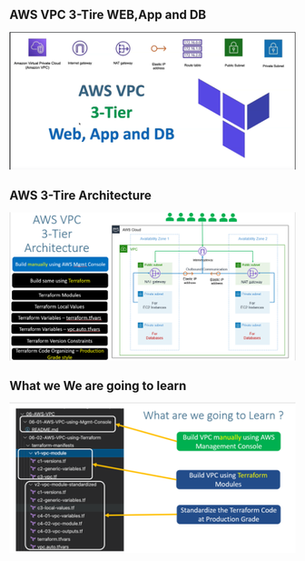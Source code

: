 ## AWS VPC 3-Tire WEB,App and DB
![](2022-05-26-10-22-31.png)
## AWS 3-Tire Architecture
![](2022-05-26-10-28-41.png)
## What we We are going to learn
![](2022-05-26-10-31-45.png)